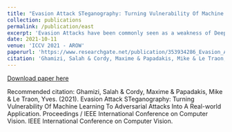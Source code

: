 ```yaml
---
title: "Evasion Attack STeganography: Turning Vulnerability Of Machine Learning To Adversarial Attacks Into A Real-world Application"
collection: publications
permalink: /publication/east
excerpt: 'Evasion Attacks have been commonly seen as a weakness of Deep Neural Networks. In this paper, we flip the paradigm and envision this vulnerability as a useful application. We propose EAST, a new steganography and watermarking technique based on multi-label targeted evasion attacks. The key idea of EAST is to encode data as the labels of the image that the evasion attacks produce. Our results confirm that our embedding is elusive; it not only passes unnoticed by humans, steganalysis methods , and machine-learning detectors. In addition, our embedding is resilient to soft and aggressive image tampering (87% recovery rate under jpeg compression). EAST out-performs existing deep-learning-based steganography approaches with images that are 70% denser and 73% more robust and supports multiple datasets and architectures.'
date: 2021-10-11
venue: 'ICCV 2021 - AROW'
paperurl: 'https://www.researchgate.net/publication/353934286_Evasion_Attack_STeganography_Turning_Vulnerability_Of_Machine_Learning_To_Adversarial_Attacks_Into_A_Real-world_Application'
citation: 'Ghamizi, Salah & Cordy, Maxime & Papadakis, Mike & Le Traon, Yves. (2021). Evasion Attack STeganography: Turning Vulnerability Of Machine Learning To Adversarial Attacks Into A Real-world Application. Proceedings / IEEE International Conference on Computer Vision. IEEE International Conference on Computer Vision. '
---
```

[Download paper here](https://www.researchgate.net/publication/353934286_Evasion_Attack_STeganography_Turning_Vulnerability_Of_Machine_Learning_To_Adversarial_Attacks_Into_A_Real-world_Application)

Recommended citation: Ghamizi, Salah & Cordy, Maxime & Papadakis, Mike & Le Traon, Yves. (2021). Evasion Attack STeganography: Turning Vulnerability Of Machine Learning To Adversarial Attacks Into A Real-world Application. Proceedings / IEEE International Conference on Computer Vision. IEEE International Conference on Computer Vision.
